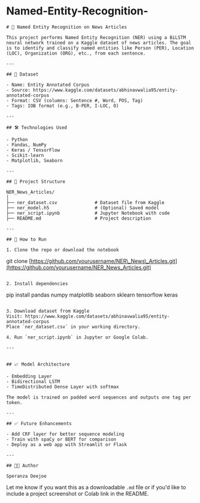 # Named-Entity-Recognition-
```
# 🧠 Named Entity Recognition on News Articles

This project performs Named Entity Recognition (NER) using a BiLSTM neural network trained on a Kaggle dataset of news articles. The goal is to identify and classify named entities like Person (PER), Location (LOC), Organization (ORG), etc., from each sentence.

---

## 📁 Dataset

- Name: Entity Annotated Corpus  
- Source: https://www.kaggle.com/datasets/abhinavwalia95/entity-annotated-corpus  
- Format: CSV (columns: Sentence #, Word, POS, Tag)  
- Tags: IOB format (e.g., B-PER, I-LOC, O)

---

## 🛠️ Technologies Used

- Python
- Pandas, NumPy
- Keras / TensorFlow
- Scikit-learn
- Matplotlib, Seaborn

---

## 📌 Project Structure

NER_News_Articles/
│
├── ner_dataset.csv              # Dataset file from Kaggle
├── ner_model.h5                 # (Optional) Saved model
├── ner_script.ipynb             # Jupyter Notebook with code
├── README.md                    # Project description

---

## 🚀 How to Run

1. Clone the repo or download the notebook  
```

git clone [https://github.com/yourusername/NER\_News\_Articles.git](https://github.com/yourusername/NER_News_Articles.git)

```

2. Install dependencies  
```

pip install pandas numpy matplotlib seaborn sklearn tensorflow keras

```

3. Download dataset from Kaggle  
Visit: https://www.kaggle.com/datasets/abhinavwalia95/entity-annotated-corpus  
Place `ner_dataset.csv` in your working directory.

4. Run `ner_script.ipynb` in Jupyter or Google Colab.

---


## 📈 Model Architecture

- Embedding Layer  
- Bidirectional LSTM  
- TimeDistributed Dense Layer with softmax  

The model is trained on padded word sequences and outputs one tag per token.

---

## ✅ Future Enhancements

- Add CRF layer for better sequence modeling  
- Train with spaCy or BERT for comparison  
- Deploy as a web app with Streamlit or Flask

---

## 👩‍💻 Author

Speranza Deejoe  
```

Let me know if you want this as a downloadable `.md` file or if you'd like to include a project screenshot or Colab link in the README.
